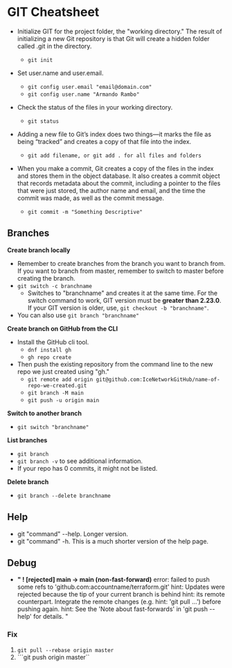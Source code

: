 # GIT Cheatsheet
- Initialize GIT for the project folder, the "working directory." The result of initializing a new Git repository is that Git will create a hidden folder called .git in the directory.
	- `git init`

- Set user.name and user.email.
	- `git config user.email "email@domain.com"`
	-  `git config user.name "Armando Rambo"`

- Check the status of the files in your working directory.
	- `git status`

- Adding a new file to Git’s index does two things—it marks the file as being “tracked” and creates a copy of that file into the index.
	- `git add filename, or git add . for all files and folders`

- When you make a commit, Git creates a copy of the files in the index and stores them in the object database. It also creates a commit object that records metadata about the commit, including a pointer to the files that were just stored, the author name and email, and the time the commit was made, as well as the commit message.
	- `git commit -m "Something Descriptive"`

## Branches
**Create branch locally**
- Remember to create branches from the branch you want to branch from. If you want to branch from master, remember to switch to master before creating the branch.
- ``git switch -c branchname``
	- Switches to "branchname" and creates it at the same time. For the switch command to work, GIT version must be **greater than 2.23.0**. If your GIT version is older, use, `git checkout -b "branchname"`.
- You can also use `git branch "branchname"`

**Create branch on GitHub from the CLI**
- Install the GitHub cli tool.
	- `dnf install gh`
	- `gh repo create`
- Then push the existing repository from the command line to the new repo we just created using "gh."
	- `git remote add origin git@github.com:IceNetworkGitHub/name-of-repo-we-created.git`
	- `git branch -M main`
	- `git push -u origin main`

**Switch to another branch**
- `git switch "branchname"`

**List branches**
- `git branch`
- `git branch -v` to see additional information.
- If your repo has 0 commits, it might not be listed.

**Delete branch**
- `git branch --delete branchname`

## Help
- git "command" --help. Longer version.
- git "command" -h. This is a much shorter version of the help page. 


## Debug
- **" ! [rejected]        main -> main (non-fast-forward)**
error: failed to push some refs to 'github.com:accountname/terraform.git'
hint: Updates were rejected because the tip of your current branch is behind
hint: its remote counterpart. Integrate the remote changes (e.g.
hint: 'git pull ...') before pushing again.
hint: See the 'Note about fast-forwards' in 'git push --help' for details.
"
### Fix 
1. ``git pull --rebase origin master``
2. ```git push origin master``
